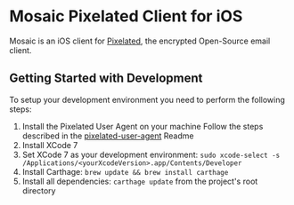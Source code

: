 # Mosaic Pixelated Client for iOSMosaic is an iOS client for [Pixelated](https://www.pixelated-project.org), the encrypted Open-Source email client.## Getting Started with DevelopmentTo setup your development environment you need to perform the following steps:  1. Install the Pixelated User Agent on your machine  Follow the steps described in the [pixelated-user-agent](https://github.com/pixelated-project/pixelated-user-agent) Readme  2. Install XCode 7  3. Set XCode 7 as your development environment: `sudo xcode-select -s /Applications/<yourXcodeVersion>.app/Contents/Developer`  4. Install Carthage: `brew update && brew install carthage`  5. Install all dependencies: `carthage update` from the project's root directory